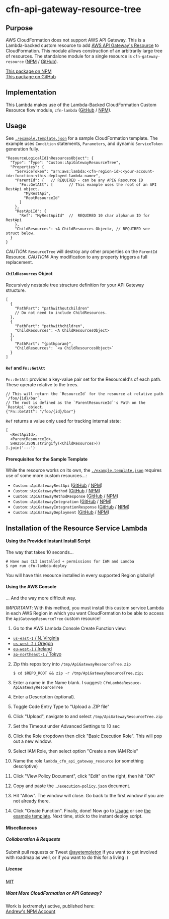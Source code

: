 
# cfn-api-gateway-resource-tree


## Purpose

AWS CloudFormation does not support AWS API Gateway. This is a Lambda-backed custom resource to add [AWS API Gateway's Resource](http://docs.aws.amazon.com/apigateway/api-reference/resource/resource/) to CloudFormation. This module allows construction of an arbitrarily large tree of resources. The standalone module for a single resource is `cfn-gateway-resource` ([NPM](https://www.npmjs.com/package/cfn-api-gateway-resource) / [GitHub](https://www.github.com/andrew-templeton/cfn-api-gateway-resource)).

[This package on NPM](https://www.npmjs.com/package/cfn-api-gateway-resource)  
[This package on GitHub](https://www.github.com/andrew-templeton/cfn-api-gateway-resource-tree)


## Implementation

This Lambda makes use of the Lambda-Backed CloudFormation Custom Resource flow module, `cfn-lambda` ([GitHub](https://github.com/andrew-templeton/cfn-lambda) / [NPM](https://www.npmjs.com/package/cfn-lambda)).


## Usage

  See [`./example.template.json`](./example.template.json) for a sample CloudFormation template. The example uses `Condition` statements, `Parameters`, and dynamic `ServiceToken` generation fully.


    "ResourceLogicalIdInResourcesObject": {
      "Type": "Type": "Custom::ApiGatewayResourceTree",
      "Properties": {
        "ServiceToken": "arn:aws:lambda:<cfn-region-id>:<your-account-id>:function:<this-deployed-lambda-name>",
        "ParentId": {   // REQUIRED - can be any APIG Resource ID
          "Fn::GetAtt": [       // This example uses the root of an API RestApi object.
            "MyRestApi",
            "RootResourceId"
          ]
        },
        "RestApiId": {
          "Ref": "MyRestApiId"  //  REQUIRED 10 char alphanum ID for RestApi
        },
        "ChildResources": <A ChildResources Object>, // REQUIRED see struct below.
      }
    }

*CAUTION:* `ResourceTree` will destroy any other properties on the `ParentId` Resource.
*CAUTION:* Any modification to any property triggers a full replacement.


#### `ChildResources` Object

Recursively nestable tree structure definition for your API Gateway structure.

```
[ 
  {
    "PathPart": "pathwithoutchildren"
    // Do not need to include ChildResources.
  },
  {
    "PathPart": "pathwithchildren",
    "ChildResources": <A ChildResourcesObject>
  },
  {
    "PathPart": "{pathparam}",
    "ChildResources": `<a ChildResourcesObject>`
  }
]
```

####  `Ref` and `Fn::GetAtt` 

`Fn::GetAtt` provides a key-value pair set for the ResourceId's of each path. These operate relative to the trees.

```
// This will return the `ResourceId` for the resource at relative path `/foo/{id}/bar`.
// The root is defined as the `ParentResourceId`'s Path on the `RestApi` object.
{"Fn::GetAtt": "/foo/{id}/bar"}
```


`Ref` returns a value only used for tracking internal state:
```
[
  <RestApiId>,
  <ParentResourceId>,
  SHA256(JSON.stringify(<ChildResources>))
].join('---')
```

#### Prerequisites for the Sample Template

While the resource works on its own, the [`./example.template.json`](./example.template.json) requires use of some more custom resources...:

 - `Custom::ApiGatewayRestApi` ([GitHub](https://github.com/andrew-templeton/cfn-api-gateway-restapi) / [NPM](https://www.npmjs.com/package/cfn-api-gateway-restapi))
 - `Custom::ApiGatewayMethod` ([GitHub](https://github.com/andrew-templeton/cfn-api-gateway-method) / [NPM](https://www.npmjs.com/package/cfn-api-gateway-method))
 - `Custom::ApiGatewayMethodResponse` ([GitHub](https://github.com/andrew-templeton/cfn-api-gateway-method-response) / [NPM](https://www.npmjs.com/package/cfn-api-gateway-method-response))
 - `Custom::ApiGatewayIntegration` ([GitHub](https://github.com/andrew-templeton/cfn-api-gateway-integration) / [NPM](https://www.npmjs.com/package/cfn-api-gateway-integration))
 - `Custom::ApiGatewayIntegrationResponse` ([GitHub](https://github.com/andrew-templeton/cfn-api-gateway-integration-response) / [NPM](https://www.npmjs.com/package/cfn-api-gateway-integration-response))
 - `Custom::ApiGatewayDeployment` ([GitHub](https://github.com/andrew-templeton/cfn-api-gateway-deployment) / [NPM](https://www.npmjs.com/package/cfn-api-gateway-deployment))


## Installation of the Resource Service Lambda

#### Using the Provided Instant Install Script

The way that takes 10 seconds...

    # Have aws CLI installed + permissions for IAM and Lamdba
    $ npm run cfn-lambda-deploy


You will have this resource installed in every supported Region globally!


#### Using the AWS Console

... And the way more difficult way.

*IMPORTANT*: With this method, you must install this custom service Lambda in each AWS Region in which you want CloudFormation to be able to access the `ApiGatewayResourceTree` custom resource!

1. Go to the AWS Lambda Console Create Function view:
  - [`us-east-1` / N. Virginia](https://console.aws.amazon.com/lambda/home?region=us-east-1#/create?step=2)
  - [`us-west-2` / Oregon](https://console.aws.amazon.com/lambda/home?region=us-west-2#/create?step=2)
  - [`eu-west-1` / Ireland](https://console.aws.amazon.com/lambda/home?region=eu-west-1#/create?step=2)
  - [`ap-northeast-1` / Tokyo](https://console.aws.amazon.com/lambda/home?region=ap-northeast-1#/create?step=2)
2. Zip this repository into `/tmp/ApiGatewayResourceTree.zip`

    `$ cd $REPO_ROOT && zip -r /tmp/ApiGatewayResourceTree.zip;`

3. Enter a name in the Name blank. I suggest: `CfnLambdaResouce-ApiGatewayResourceTree`
4. Enter a Description (optional).
5. Toggle Code Entry Type to "Upload a .ZIP file"
6. Click "Upload", navigate to and select `/tmp/ApiGatewayResourceTree.zip`
7. Set the Timeout under Advanced Settings to 10 sec
8. Click the Role dropdown then click "Basic Execution Role". This will pop out a new window.
9. Select IAM Role, then select option "Create a new IAM Role"
10. Name the role `lambda_cfn_api_gateway_resource` (or something descriptive)
11. Click "View Policy Document", click "Edit" on the right, then hit "OK"
12. Copy and paste the [`./execution-policy.json`](./execution-policy.json) document.
13. Hit "Allow". The window will close. Go back to the first window if you are not already there.
14. Click "Create Function". Finally, done! Now go to [Usage](#usage) or see [the example template](./example.template.json). Next time, stick to the instant deploy script.


#### Miscellaneous

##### Collaboration & Requests

Submit pull requests or Tweet [@ayetempleton](https://twitter.com/ayetempleton) if you want to get involved with roadmap as well, or if you want to do this for a living :)


##### License

[MIT](./License)


##### Want More CloudFormation or API Gateway?

Work is (extremely) active, published here:  
[Andrew's NPM Account](https://www.npmjs.com/~andrew-templeton)
